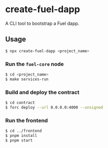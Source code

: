 # create-fuel-dapp

A CLI tool to bootstrap a Fuel dapp.

## Usage

```bash
$ npx create-fuel-dapp <project_name>
```

### Run the `fuel-core` node

```bash
$ cd <project_name>
$ make services-run
```

### Build and deploy the contract

```bash
$ cd contract
$ forc deploy --url 0.0.0.0:4000 --unsigned
```

### Run the frontend

```bash
$ cd ../frontend
$ pnpm install
$ pnpm start
```
